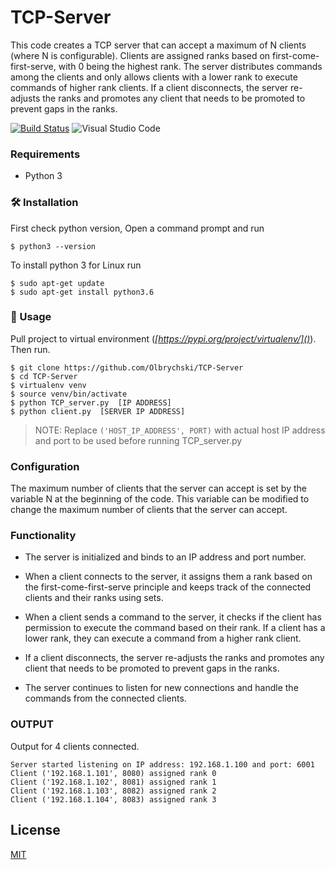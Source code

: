 # TCP-Server

This code creates a TCP server that can accept a maximum of N clients (where N is configurable). Clients are assigned ranks based on first-come-first-serve, with 0 being the highest rank. The server distributes commands among the clients and only allows clients with a lower rank to execute commands of higher rank clients. If a client disconnects, the server re-adjusts the ranks and promotes any client that needs to be promoted to prevent gaps in the ranks.

[![Build Status](https://travis-ci.org/joemccann/dillinger.svg?branch=master)](https://travis-ci.org/joemccann/dillinger)
![Visual Studio Code](https://img.shields.io/badge/-VSCode-000000?style=flat&logo=visual-studio-code&labelColor=007ACC)


###  Requirements
* Python 3

### 🛠 Installation
First check python version, Open a command prompt and run
 ```
$ python3 --version
 ```
To install python 3 for Linux run
 ```
$ sudo apt-get update
$ sudo apt-get install python3.6
 ```
### 🚀 Usage
Pull project to virtual environment (*[https://pypi.org/project/virtualenv/]()*). Then run.
```
$ git clone https://github.com/Olbrychski/TCP-Server
$ cd TCP-Server
$ virtualenv venv 
$ source venv/bin/activate 
$ python TCP_server.py  [IP ADDRESS]
$ python client.py  [SERVER IP ADDRESS] 
```

> NOTE: Replace  ```('HOST_IP_ADDRESS', PORT)``` with actual host IP address and port to be used before running TCP_server.py

### Configuration
The maximum number of clients that the server can accept is set by the variable N at the beginning of the code. This variable can be modified to change the maximum number of clients that the server can accept.

### Functionality
 * The server is initialized and binds to an IP address and port number.

 * When a client connects to the server, it assigns them a rank based on the first-come-first-serve principle and keeps track of the connected clients and their ranks using sets.

 * When a client sends a command to the server, it checks if the client has permission to execute the command based on their  rank. If a client has a lower rank, they can execute a command from a higher rank client.

 * If a client disconnects, the server re-adjusts the ranks and promotes any client that needs to be promoted to prevent gaps in the ranks.

 * The server continues to listen for new connections and handle the commands from the connected clients.

### OUTPUT
Output for 4 clients connected.
 ```
Server started listening on IP address: 192.168.1.100 and port: 6001
Client ('192.168.1.101', 8080) assigned rank 0
Client ('192.168.1.102', 8081) assigned rank 1
Client ('192.168.1.103', 8082) assigned rank 2
Client ('192.168.1.104', 8083) assigned rank 3

 ```

## License
[MIT](https://choosealicense.com/licenses/mit/)
